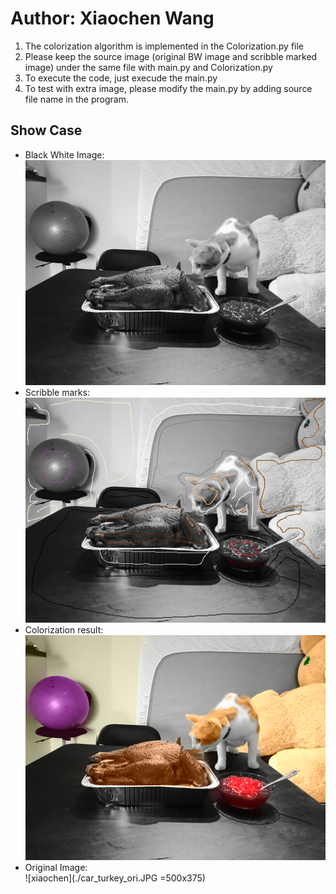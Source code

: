 # Author: Xiaochen Wang
1. The colorization algorithm is implemented in the Colorization.py file
2. Please keep the source image (original BW image and scribble marked image) under the same file with main.py and Colorization.py
3. To execute the code, just execude the main.py
4. To test with extra image, please modify the main.py by adding source file name in the program.
## Show Case
* Black White Image:<br/>
![xiaochen](./Cat_Turkey_50.bmp)
* Scribble marks:<br/>
![xiaochen](./Cat_Turkey_50M.bmp)
* Colorization result:<br/>
![xiaochen](./Result3_res.bmp)
* Original Image:<br/>
![xiaochen](./car_turkey_ori.JPG =500x375)